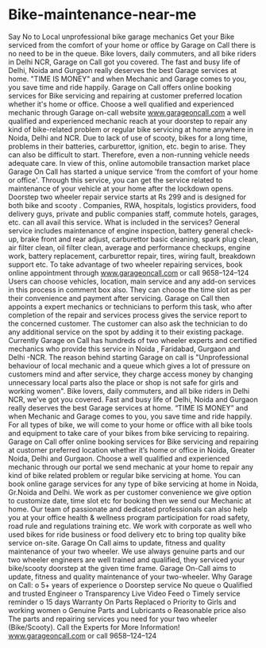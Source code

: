 # Bike-maintenance-near-me
Say No to Local unprofessional bike garage mechanics Get your Bike serviced from the comfort of your home or office by Garage on Call there is no need to be in the queue. Bike lovers, daily commuters, and all bike riders in Delhi NCR, Garage on Call got you covered. The fast and busy life of Delhi, Noida and Gurgaon really deserves the best Garage services at home. "TIME IS MONEY" and when Mechanic and Garage comes to you, you save time and ride happily. Garage on Call offers online booking services for Bike servicing and repairing at customer preferred location whether it's home or office. Choose a well qualified and experienced mechanic through Garage on-call website www.garageoncall.com a well qualified and experienced mechanic reach at your doorstep to repair any kind of bike-related problem or regular bike servicing at home anywhere in Noida, Delhi and NCR. Due to lack of use of scooty, bikes for a long time, problems in their batteries, carburettor, ignition, etc. begin to arise. They can also be difficult to start. Therefore, even a non-running vehicle needs adequate care. In view of this, online automobile transaction market place Garage On Call has started a unique service 'from the comfort of your home or office'. Through this service, you can get the service related to maintenance of your vehicle at your home after the lockdown opens. Doorstep two wheeler repair service starts at Rs 299 and is designed for both bike and scooty .  Companies, RWA, hospitals, logistics providers, food delivery guys, private and public companies staff, commute hotels, garages, etc. can all avail this service. What is included in the services? General service includes maintenance of engine inspection, battery general check-up, brake front and rear adjust, carburettor basic cleaning, spark plug clean, air filter clean, oil filter clean, average and performance checkups, engine work, battery replacement, carburettor repair, tires, wiring fault, breakdown support etc. To take advantage of two wheeler repairing services, book online appointment through www.garageoncall.com or call 9658–124–124 Users can choose vehicles, location, main service and any add-on services in this process in comment box also. They can choose the time slot as per their convenience and payment after servicing. Garage on Call then appoints a expert mechanics or technicians to perform this task, who after completion of the repair and services process gives the service report to the concerned customer.  The customer can also ask the technician to do any additional service on the spot by adding it to their existing package. Currently Garage on Call has hundreds of two wheeler experts and certified mechanics who provide this service in Noida , Faridabad, Gurgaon and Delhi -NCR. The reason behind starting Garage on call is "Unprofessional behaviour of local mechanic and a queue which gives a lot of pressure on customers mind and after service, they charge access money by changing unnecessary local parts also the place or shop is not safe for girls and working women". Bike lovers, daily commuters, and all bike riders in Delhi NCR, we’ve got you covered. Fast and busy life of Delhi, Noida and Gurgaon really deserves the best Garage services at home. “TIME IS MONEY” and when Mechanic and Garage comes to you, you save time and ride happily. For all types of bike, we will come to your home or office with all bike tools and equipment to take care of your bikes from bike servicing to repairing.  Garage on Call offer online booking services for Bike servicing and repairing at customer preferred location whether it’s home or office in Noida, Greater Noida, Delhi and Gurgaon. Choose a well qualified and experienced mechanic through our portal we send mechanic at your home to repair any kind of bike related problem or regular bike servicing at home. You can book online garage services for any type of bike servicing at home in Noida, Gr.Noida and Delhi. We work as per customer convenience we give option to customize date, time slot etc for booking then we send our Mechanic at home. Our team of passionate and dedicated professionals can also help you at your office health &amp; wellness program participation for road safety, road rule and regulations training etc. We work with corporate as well who used bikes for ride business or food delivery etc to bring top quality bike service on-site. Garage On Call aims to update, fitness and quality maintenance of your two wheeler. We use always genuine parts and our two wheeler engineers are well trained and qualified, they serviced your bike/scooty doorstep at the given time frame. Garage On-Call aims to update, fitness and quality maintenance of your two-wheeler. Why Garage on Call: o 5+ years of experience o Doorstep service No queue o Qualified and trusted Engineer o Transparency Live Video Feed o Timely service reminder o 15 days Warranty On Parts Replaced o Priority to Girls and working women o Genuine Parts and Lubricants o Reasonable price also The parts and repairing services you need for your two wheeler (Bike/Scooty). Call the Experts for More Information! www.garageoncall.com or call 9658–124–124
